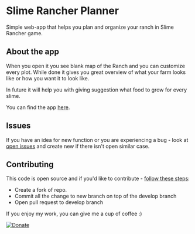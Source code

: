 # Slime Rancher Planner
Simple web-app that helps you plan and organize your ranch in Slime Rancher game.

## About the app
When you open it you see blank map of the Ranch and you can customize every plot. While done it gives you great overview of what your farm looks like or how you want it to look like.

In future it will help you with giving suggestion what food to grow for every slime.

You can find the app [here](https://baatochan.github.io/SlimeRancherPlanner/).

## Issues
If you have an idea for new function or you are experiencing a bug - look at [open issues](https://github.com/baatochan/SlimeRancherPlanner/issues) and create new if there isn't open similar case.

## Contributing
This code is open source and if you'd like to contribute - [follow these steps](.github/CONTRIBUTING.md):
* Create a fork of repo.
* Commit all the change to new branch on top of the develop branch
* Open pull request to develop branch

If you enjoy my work, you can give me a cup of coffee :)

[![Donate](https://img.shields.io/badge/Donate-PayPal-green.svg)](https://www.paypal.me/baatochan/1usd)
